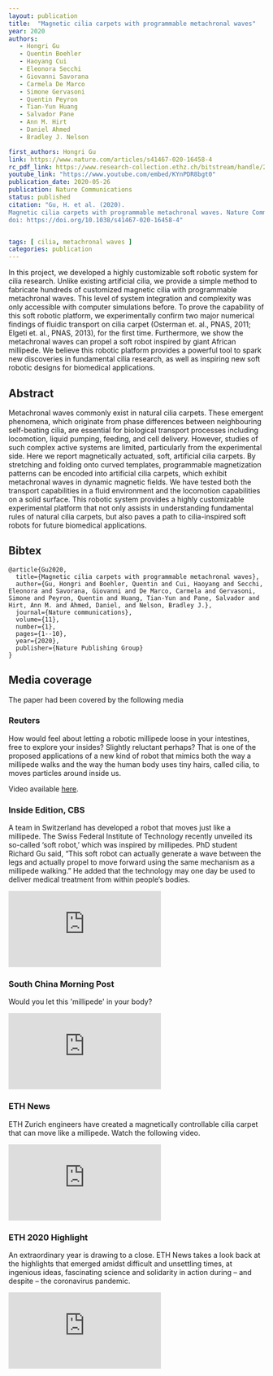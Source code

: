 ```yaml
---
layout: publication
title:  "Magnetic cilia carpets with programmable metachronal waves"
year: 2020
authors: 
   - Hongri Gu
   - Quentin Boehler
   - Haoyang Cui
   - Eleonora Secchi
   - Giovanni Savorana
   - Carmela De Marco
   - Simone Gervasoni
   - Quentin Peyron
   - Tian-Yun Huang
   - Salvador Pane
   - Ann M. Hirt
   - Daniel Ahmed
   - Bradley J. Nelson

first_authors: Hongri Gu
link: https://www.nature.com/articles/s41467-020-16458-4
rc_pdf_link: https://www.research-collection.ethz.ch/bitstream/handle/20.500.11850/416847/1/cilia_naturcom_2020.pdf
youtube_link: "https://www.youtube.com/embed/KYnPDR8bgt0"
publication_date: 2020-05-26
publication: Nature Communications
status: published
citation: "Gu, H. et al. (2020). 
Magnetic cilia carpets with programmable metachronal waves. Nature Communications , 11(1), 2637.
doi: https://doi.org/10.1038/s41467-020-16458-4"


tags: [ cilia, metachronal waves ]
categories: publication
---
```


In this project, we developed a highly customizable soft robotic system for cilia research. Unlike existing artificial cilia, we provide a simple method to fabricate hundreds of customized magnetic cilia with programmable metachronal waves. This level of system integration and complexity was only accessible with computer simulations before. To prove the capability of this soft robotic platform, we experimentally confirm two major numerical findings of fluidic transport on cilia carpet (Osterman et. al., PNAS, 2011; Elgeti et. al., PNAS, 2013), for the first time. Furthermore, we show the metachronal waves can propel a soft robot inspired by giant African millipede. We believe this robotic platform provides a powerful tool to spark new discoveries in fundamental cilia research, as well as inspiring new soft robotic designs for biomedical applications.

## Abstract ##
Metachronal waves commonly exist in natural cilia carpets. These emergent phenomena, which originate from phase differences between neighbouring self-beating cilia, are essential for biological transport processes including locomotion, liquid pumping, feeding, and cell delivery. However, studies of such complex active systems are limited, particularly from the experimental side. Here we report magnetically actuated, soft, artificial cilia carpets. By stretching and folding onto curved templates, programmable magnetization patterns can be encoded into artificial cilia carpets, which exhibit metachronal waves in dynamic magnetic fields. We have tested both the transport capabilities in a fluid environment and the locomotion capabilities on a solid surface. This robotic system provides a highly customizable experimental platform that not only assists in understanding fundamental rules of natural cilia carpets, but also paves a path to cilia-inspired soft robots for future biomedical applications.

## Bibtex ##
~~~
@article{Gu2020,
  title={Magnetic cilia carpets with programmable metachronal waves},
  author={Gu, Hongri and Boehler, Quentin and Cui, Haoyang and Secchi, Eleonora and Savorana, Giovanni and De Marco, Carmela and Gervasoni, Simone and Peyron, Quentin and Huang, Tian-Yun and Pane, Salvador and Hirt, Ann M. and Ahmed, Daniel, and Nelson, Bradley J.},
  journal={Nature communications},
  volume={11},
  number={1},
  pages={1--10},
  year={2020},
  publisher={Nature Publishing Group}
}
~~~

## Media coverage ##

The paper had been covered by the following media 

### Reuters ###

How would feel about letting a robotic millipede loose in your intestines, free to explore your insides? Slightly reluctant perhaps? That is one of the proposed applications of a new kind of robot that mimics both the way a millipede walks and the way the human body uses tiny hairs, called cilia, to moves particles around inside us.

Video available [here](https://www.reuters.com/video/watch/would-you-let-a-robot-millipede-in-your-id720306122?edition-redirect=uk).

### Inside Edition, CBS ###

A team in Switzerland has developed a robot that moves just like a millipede. The Swiss Federal Institute of Technology recently unveiled its so-called ‘soft robot,’ which was inspired by millipedes. PhD student Richard Gu said, “This soft robot can actually generate a wave between the legs and actually propel to move forward using the same mechanism as a millipede walking.” He added that the technology may one day be used to deliver medical treatment from within people’s bodies.

<iframe src="https://www.youtube.com/embed/qDyLXG9BlZQ" frameborder="0" allowfullscreen></iframe>

### South China Morning Post ###

Would you let this 'millipede' in your body?

<iframe src="https://www.youtube.com/embed/TgiZsngohqo" frameborder="0" allowfullscreen></iframe>

### ETH News ###

ETH Zurich engineers have created a magnetically controllable cilia carpet that can move like a millipede. Watch the following video.

<iframe src="https://www.youtube.com/embed/FLfrd2Wr5p0" frameborder="0" allowfullscreen></iframe>

### ETH 2020 Highlight ###

An extraordinary year is drawing to a close. ETH News takes a look back at the highlights that emerged amidst difficult and unsettling times, at ingenious ideas, fascinating science and solidarity in action during – and despite – the coronavirus pandemic.

<iframe src="https://www.youtube.com/embed/Zl0psH_CdlY" frameborder="0" allowfullscreen></iframe>

